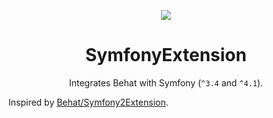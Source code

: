 <p align="center">
    <img src="https://avatars2.githubusercontent.com/u/20600343" /><br/>
</p>

<h1 align="center">SymfonyExtension</h1>

<p align="center">Integrates Behat with Symfony (<code>^3.4</code> and <code>^4.1</code>).</p>
 
Inspired by [Behat/Symfony2Extension](https://github.com/Behat/Symfony2Extension).
